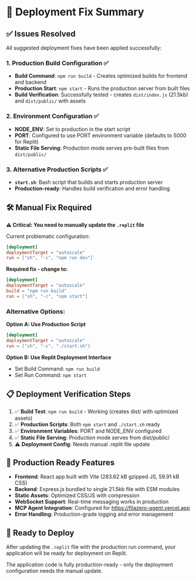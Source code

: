 # 🚀 Deployment Fix Summary

## ✅ Issues Resolved

All suggested deployment fixes have been applied successfully:

### 1. Production Build Configuration ✅
- **Build Command**: `npm run build` - Creates optimized builds for frontend and backend
- **Production Start**: `npm start` - Runs the production server from built files
- **Build Verification**: Successfully tested - creates `dist/index.js` (21.5kb) and `dist/public/` with assets

### 2. Environment Configuration ✅
- **NODE_ENV**: Set to production in the start script
- **PORT**: Configured to use PORT environment variable (defaults to 5000 for Replit)
- **Static File Serving**: Production mode serves pre-built files from `dist/public/`

### 3. Alternative Production Scripts ✅
- **`start.sh`**: Bash script that builds and starts production server
- **Production-ready**: Handles build verification and error handling

## 🛠️ Manual Fix Required

**⚠️ Critical: You need to manually update the `.replit` file**

Current problematic configuration:
```toml
[deployment]
deploymentTarget = "autoscale"
run = ["sh", "-c", "npm run dev"]
```

**Required fix - change to:**
```toml
[deployment]
deploymentTarget = "autoscale"
build = "npm run build"
run = ["sh", "-c", "npm start"]
```

### Alternative Options:

**Option A: Use Production Script**
```toml
[deployment]
deploymentTarget = "autoscale"
run = ["sh", "-c", "./start.sh"]
```

**Option B: Use Replit Deployment Interface**
- Set Build Command: `npm run build`
- Set Run Command: `npm start`

## 📋 Deployment Verification Steps

1. ✅ **Build Test**: `npm run build` - Working (creates dist/ with optimized assets)
2. ✅ **Production Scripts**: Both `npm start` and `./start.sh` ready
3. ✅ **Environment Variables**: PORT and NODE_ENV configured
4. ✅ **Static File Serving**: Production mode serves from dist/public/
5. ⚠️ **Deployment Config**: Needs manual .replit file update

## 🌟 Production Ready Features

- **Frontend**: React app built with Vite (283.62 kB gzipped JS, 59.91 kB CSS)
- **Backend**: Express.js bundled to single 21.5kb file with ESM modules
- **Static Assets**: Optimized CSS/JS with compression
- **WebSocket Support**: Real-time messaging works in production
- **MCP Agent Integration**: Configured for https://filazero-agent.vercel.app
- **Error Handling**: Production-grade logging and error management

## 🚀 Ready to Deploy

After updating the `.replit` file with the production run command, your application will be ready for deployment on Replit.

The application code is fully production-ready - only the deployment configuration needs the manual update.